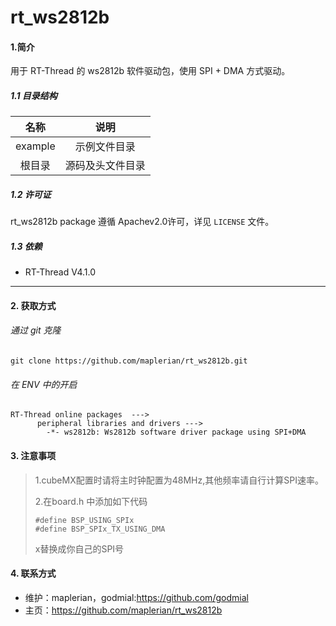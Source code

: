 # rt_ws2812b

#### 1.简介

用于 RT-Thread 的 ws2812b 软件驱动包，使用 SPI + DMA 方式驱动。

##### 1.1 目录结构

|  名称   |       说明       |
| :-----: | :--------------: |
| example |   示例文件目录   |
| 根目录  | 源码及头文件目录 |

##### 1.2 许可证

rt_ws2812b package 遵循 Apachev2.0许可，详见 `LICENSE` 文件。

##### 1.3 依赖

-  RT-Thread V4.1.0

------

#### 2. 获取方式

###### 通过 git 克隆

```shell
git clone https://github.com/maplerian/rt_ws2812b.git
```

###### 在 ENV 中的开启

```
RT-Thread online packages  --->
      peripheral libraries and drivers --->
        -*- ws2812b: Ws2812b software driver package using SPI+DMA
```

#### 3. 注意事项

> 1.cubeMX配置时请将主时钟配置为48MHz,其他频率请自行计算SPI速率。
> 
> 2.在board.h 中添加如下代码
> ```
> #define BSP_USING_SPIx
> #define BSP_SPIx_TX_USING_DMA
> ```
>x替换成你自己的SPI号
 

#### 4. 联系方式

- 维护：maplerian，godmial:<https://github.com/godmial>
- 主页：<https://github.com/maplerian/rt_ws2812b>

